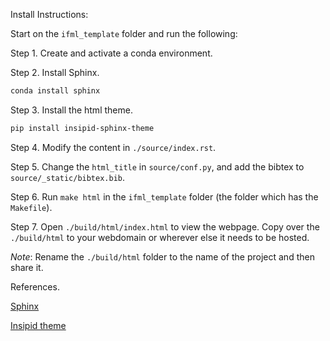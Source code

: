 Install Instructions:

Start on the `ifml_template` folder and run the following:


Step 1. Create and activate a conda environment.

Step 2. Install Sphinx.

```bash
conda install sphinx
```

Step 3. Install the html theme.

```bash
pip install insipid-sphinx-theme
```

Step 4. Modify the content in `./source/index.rst`.

Step 5. Change the `html_title` in `source/conf.py`, and add the bibtex to `source/_static/bibtex.bib`.

Step 6. Run `make html` in the `ifml_template` folder (the folder which has the `Makefile`).

Step 7. Open `./build/html/index.html` to view the webpage. Copy over the `./build/html` to your webdomain or wherever else it needs to be hosted. 

*Note*: Rename the `./build/html` folder to the name of the project and then share it. 



References.

[Sphinx](https://www.sphinx-doc.org/en/master/usage/quickstart.html)

[Insipid theme](https://insipid-sphinx-theme.readthedocs.io/en/0.2.4/index.html)


